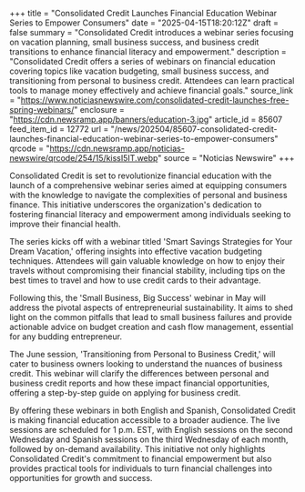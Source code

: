 +++
title = "Consolidated Credit Launches Financial Education Webinar Series to Empower Consumers"
date = "2025-04-15T18:20:12Z"
draft = false
summary = "Consolidated Credit introduces a webinar series focusing on vacation planning, small business success, and business credit transitions to enhance financial literacy and empowerment."
description = "Consolidated Credit offers a series of webinars on financial education covering topics like vacation budgeting, small business success, and transitioning from personal to business credit. Attendees can learn practical tools to manage money effectively and achieve financial goals."
source_link = "https://www.noticiasnewswire.com/consolidated-credit-launches-free-spring-webinars/"
enclosure = "https://cdn.newsramp.app/banners/education-3.jpg"
article_id = 85607
feed_item_id = 12772
url = "/news/202504/85607-consolidated-credit-launches-financial-education-webinar-series-to-empower-consumers"
qrcode = "https://cdn.newsramp.app/noticias-newswire/qrcode/254/15/kissI5IT.webp"
source = "Noticias Newswire"
+++

<p>Consolidated Credit is set to revolutionize financial education with the launch of a comprehensive webinar series aimed at equipping consumers with the knowledge to navigate the complexities of personal and business finance. This initiative underscores the organization's dedication to fostering financial literacy and empowerment among individuals seeking to improve their financial health.</p><p>The series kicks off with a webinar titled 'Smart Savings Strategies for Your Dream Vacation,' offering insights into effective vacation budgeting techniques. Attendees will gain valuable knowledge on how to enjoy their travels without compromising their financial stability, including tips on the best times to travel and how to use credit cards to their advantage.</p><p>Following this, the 'Small Business, Big Success' webinar in May will address the pivotal aspects of entrepreneurial sustainability. It aims to shed light on the common pitfalls that lead to small business failures and provide actionable advice on budget creation and cash flow management, essential for any budding entrepreneur.</p><p>The June session, 'Transitioning from Personal to Business Credit,' will cater to business owners looking to understand the nuances of business credit. This webinar will clarify the differences between personal and business credit reports and how these impact financial opportunities, offering a step-by-step guide on applying for business credit.</p><p>By offering these webinars in both English and Spanish, Consolidated Credit is making financial education accessible to a broader audience. The live sessions are scheduled for 1 p.m. EST, with English sessions on the second Wednesday and Spanish sessions on the third Wednesday of each month, followed by on-demand availability. This initiative not only highlights Consolidated Credit's commitment to financial empowerment but also provides practical tools for individuals to turn financial challenges into opportunities for growth and success.</p>